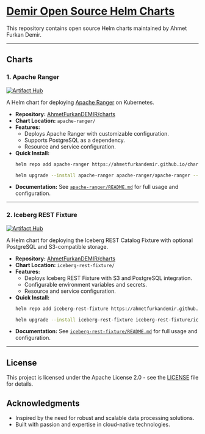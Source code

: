 # [Demir Open Source Helm Charts](https://artifacthub.io/packages/search?org=demir&sort=relevance&page=1)

This repository contains open source Helm charts maintained by Ahmet Furkan Demir.

---

## Charts

### 1. Apache Ranger

[![Artifact Hub](https://img.shields.io/endpoint?url=https://artifacthub.io/badge/repository/apache-ranger)](https://artifacthub.io/packages/helm/apache-ranger/apache-ranger)

A Helm chart for deploying [Apache Ranger](https://ranger.apache.org/) on Kubernetes.

- **Repository:** [AhmetFurkanDEMIR/charts](https://github.com/AhmetFurkanDEMIR/charts)
- **Chart Location:** `apache-ranger/`
- **Features:**
  - Deploys Apache Ranger with customizable configuration.
  - Supports PostgreSQL as a dependency.
  - Resource and service configuration.
- **Quick Install:**
  ```sh
  helm repo add apache-ranger https://ahmetfurkandemir.github.io/charts/demir-open-source/apache-ranger/

  helm upgrade --install apache-ranger apache-ranger/apache-ranger --version 0.1.0 -n apache-ranger --create-namespace
  ```
- **Documentation:** See [`apache-ranger/README.md`](demir-open-source/apache-ranger/README.md) for full usage and configuration.

---

### 2. Iceberg REST Fixture

[![Artifact Hub](https://img.shields.io/endpoint?url=https://artifacthub.io/badge/repository/iceberg-rest-fixture)](https://artifacthub.io/packages/helm/iceberg-rest-fixture/iceberg-rest)

A Helm chart for deploying the Iceberg REST Catalog Fixture with optional PostgreSQL and S3-compatible storage.

- **Repository:** [AhmetFurkanDEMIR/charts](https://github.com/AhmetFurkanDEMIR/charts)
- **Chart Location:** `iceberg-rest-fixture/`
- **Features:**
  - Deploys Iceberg REST Fixture with S3 and PostgreSQL integration.
  - Configurable environment variables and secrets.
  - Resource and service configuration.
- **Quick Install:**
  ```sh
  helm repo add iceberg-rest-fixture https://ahmetfurkandemir.github.io/charts/demir-open-source/iceberg-rest-fixture/

  helm upgrade --install iceberg-rest-fixture iceberg-rest-fixture/iceberg-rest --version 0.0.1 -n iceberg-rest-fixture --create-namespace
  ```
- **Documentation:** See [`iceberg-rest-fixture/README.md`](demir-open-source/iceberg-rest-fixture/README.md) for full usage and configuration.

---

## License

This project is licensed under the Apache License 2.0 - see the [LICENSE](LICENSE) file for details.

## Acknowledgments

- Inspired by the need for robust and scalable data processing solutions.
- Built with passion and expertise in cloud-native technologies.
